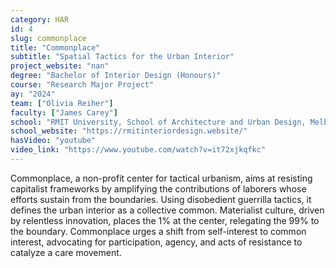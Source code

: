 ```yaml
---
category: HAR
id: 4
slug: commonplace
title: "Commonplace"
subtitle: "Spatial Tactics for the Urban Interior"
project_website: "nan"
degree: "Bachelor of Interior Design (Honours)"
course: "Research Major Project"
ay: "2024"
team: ["Olivia Reiher"]
faculty: ["James Carey"]
school: "RMIT University, School of Architecture and Urban Design, Melbourne / Naarm , Australia"
school_website: "https://rmitinteriordesign.website/"
hasVideo: "youtube"
video_link: "https://www.youtube.com/watch?v=it72xjkqfkc"
---
```


Commonplace, a non-profit center for tactical urbanism, aims at resisting capitalist frameworks by amplifying the contributions of laborers whose efforts sustain from the boundaries. Using disobedient guerrilla tactics, it defines the urban interior as a collective common. Materialist culture, driven by relentless innovation, places the 1% at the center, relegating the 99% to the boundary. Commonplace urges a shift from self-interest to common interest, advocating for participation, agency, and acts of resistance to catalyze a care movement.
